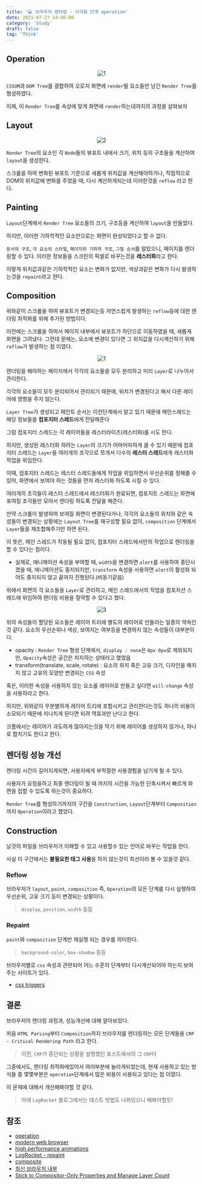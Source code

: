 ```yaml
---
title: '💻 브라우저 렌더링 - 시각화 단계 operation'
date: 2021-07-27 14:46:00
category: 'Study'
draft: false
tag: 'Think'
---
```


## Operation

<div style="margin : 0 auto; text-align : center">
  <img src="/img/2021/07/27/operation1.PNG" alt="1">
</div>

`CSSOM`과 `DOM Tree`를 결합하여 오로지 화면에 `render`될 요소들만 남긴 `Render Tree`를 형성하였다.

이제, 이 `Render Tree`를 속성에 맞게 화면에 `render`하는데까지의 과정을 살펴보자

## Layout

<div style="margin : 0 auto; text-align : center">
  <img src="/img/2021/07/27/operation2.png" alt="2">
</div>

`Render Tree`의 요소인 각 `Node`들의 뷰포트 내에서 크기, 위치 등의 구조들을 계산하여 `layout`을 생성한다.

스크롤을 하여 변화된 뷰포트 기준으로 새롭게 위치값을 계산해야하거나, 직접적으로 DOM의 위치값에 변화를 주었을 때, 다시 계산하게되는데 이러한것을 `reflow` 라고 한다.

## Painting

`Layout`단계에서 `Render Tree` 요소들의 크기, 구조등을 계산하여 `layout`을 만들었다.

하지만, 이러한 기하학적인 요소만으로는 화면이 완성되었다고 할 수 없다.

`문서의 구조`, `각 요소의 스타일`, `페이지의 기하학 구조`, `그릴 순서`를 알았으니, 페이지를 렌더링할 수 있다.
이러한 정보들을 스크린의 픽셀로 바꾸는것을 **레스터화**라고 한다.

이렇게 위치값과같은 기하학적인 요소는 변화가 없지만, 색상과같은 변화가 다시 발생하는것을 `repaint`라고 한다.

## Composition

위와같이 스크롤을 하여 뷰포트가 변경되는등 자연스럽게 발생하는 `reflow`등에 대한 렌더링 최적화를 위해 추가된 방법이다.

이전에는 스크롤을 하여서 페이지 내부에서 뷰포트가 하단으로 이동하였을 때, 새롭게 화면을 그려냈다. 그런데 문제는, 요소에 변경이 있다면 그 위치값을 다시계산하기 위해 `reflow`가 발생하는 점 이였다.

<div style="margin : 0 auto; text-align : center">
  <img src="/img/2021/07/27/parser-blocking1.png" alt="1">
</div>

렌더링을 해야하는 페이지에서 각각의 요소들을 모두 분리하고 미리 `Layer`로 나누어서 관리한다.

각각의 요소들이 모두 분리되어서 관리되기 때문에, 위치가 변경된다고 해서 다른 레이어에 영향을 주지 않는다.

`Layer Tree`가 생성되고 페인트 순서는 이전단계에서 알고 있기 때문에 메인스레드는 해당 정보들을 **컴포지터 스레드**에게 전달해준다

그럼 컴포지터 스레드는 각 레이어들을 레스터라이즈(레스터화)를 시도 한다.

하지만, 생성된 레스터화 하려는 `Layer`의 크기가 어마어마하게 클 수 있기 때문에 컴포지터 스레드는 `Layer`을 여러개의 조각으로 쪼개서 다수의 **레스터 스레드**에게 레스터화 작업을 위임한다.

이때, 컴포지터 스레드는 레스터 스레드들에게 작업을 위임하면서 우선순위를 정해줄 수 있어, 화면에서 보여야 하는 것들을 먼저 레스터화 하도록 시킬 수 있다.

여러개의 조각들이 레스터 스레드에서 레스터화가 완료되면, 컴포지트 스레드는 화면에 포여질 조각들만 모아서 렌더링 하도록 전달을 해준다.

만약 스크롤이 발생하여 보여질 화면이 변경된다거나, 각각의 요소들의 위치와 같은 속성들이 변경되는 상황에는 `Layout Tree`를 재구성할 필요 없이, `composition` 단계에서 `Layer`들을 재조합해주기만 하면 된다.

이 뜻은, 메인 스레드가 작동될 필요 없이, 컴포지터 스레드에서만의 작업으로 렌더링을 할 수 있다는 점이다.

- 실제로, 애니메이션 속성을 부여할 때, `width`을 변경하면 `alert`를 사용하여 중단시켰을 때, 애니메이션도 중지되지만, `transform` 속성을 사용하면 `alert`이 활성화 되어도 중지되지 않고 끝까지 진행된다.(비동기같음)

위에서 화면의 각 요소들을 `Layer`로 관리하고, 메인 스레드에서의 작업을 컴포지션 스레드에 위임하여 렌더링 비용을 절약할 수 있다고 했다.

<div style="margin : 0 auto; text-align : center">
  <img src="/img/2021/07/27/operation3.jpg" alt="3">
</div>

위의 속성들이 할당된 요소들은 레이어 트리에 별도의 레이어로 만들라는 일종의 약속인것 같다.
요소의 우선순위나 색상, 보여지는 여부등을 변경하지 않는 속성들이 대부분이다.

- opacity : `Render Tree` 형성 단계에서, `display : none`은 `0px 0px`로 제외되지만, `Opacity`속성은 공간은 차지하는 상태라고 했었음
- transform(translate, scale, rotate) : 요소의 위치 혹은 고유 크기, 디자인을 해치지 않고 고유의 모양만 변경되는 `CSS` 속성

혹은, 이러한 속성을 사용하지 않는 요소를 레이어로 만들고 싶다면
`will-change` 속성을 사용하라고 한다.

하지만, 위와같이 무분별하게 레이어 트리에 포함시키고 관리한다는것도 하나의 비용이소모되기 때문에 지나치게 된다면 되려 역효과만 난다고 한다.

크롬에서는 레이어가 과도하게 많아지는것을 막기 위해 레이어를 생성하지 않거나, 하나로 합치기도 한다고 한다.

## 렌더링 성능 개선

렌더링 시간이 길어지게되면, 사용자에게 부적절한 사용경험을 남기게 될 수 있다.

사용자가 요청을하고 최종 렌더링이 될 때 까지의 시간을 가능한 단축시켜서 빠르게 화면을 접할 수 있도록 하는것이 중요하다.

`Render Tree`를 형성하기까지의 구간을 `Construction`, `Layout`단계부터 `Composition`까지 `Operation`이라고 했었다.

## Construction

날것의 파일을 브라우저가 이해할 수 있고 사용할수 있는 언어로 바꾸는 작업을 한다.

사실 이 구간에서는 **불필요한 태그 사용**을 하지 않는것이 최선이라 볼 수 있을것 같다.

### Reflow

브라우저가 `layout`, `paint`, `composition` 즉, `Operation`의 모든 단계를 다시 실행하여 우선순위, 고유 크기 등이 변경되는 상황이다.

> `display`, `position`, `width` 등등

### Repaint

`paint`와 `composition` 단계만 재실행 되는 경우를 의미한다.

> `background-color`, `box-shadow` 등등

브라우저별로 `css` 속성과 관련되어 어느 수준의 단계부터 다시계산되어야 하는지 보여주는 사이트가 있다.

- [css triggers](https://csstriggers.com/)

## 결론

브라우저의 렌더링 과정과, 성능개선에 대해 알아보았다.

처음 `HTML Parsing`부터 `Composition`까지 브라우저를 렌더링하는 모든 단계들을 `CRP - Critical Rendering Path` 라고 한다.

> 이전, `CRP`가 중단되는 상황을 설명했던 포스트에서의 그 `CRP`다

그중에서도, 렌더링 최적화에있어서 여러부분에 놀라게되었는데, 현재 사용하고 있는 방식들 중 몇몇부분은 `operation`단계에서 많은 비용이 사용되고 있다는 점 이였다.

이 문제에 대해서 개선해봐야할 것 같다.

> 아래 `LogRocket` 블로그에서는 테스트 방법도 나와있으니 해봐야할듯!

## 참조

- [operation](https://sangcho.tistory.com/entry/%EB%B8%8C%EB%9D%BC%EC%9A%B0%EC%A0%80%EC%9D%98Rendering2Operation?category=740188)
- [modern web browser](https://developers.google.com/web/updates/2018/09/inside-browser-part3)
- [high performance animations](https://www.html5rocks.com/en/tutorials/speed/high-performance-animations/)
- [LogRocket - repaint](https://blog.logrocket.com/eliminate-content-repaints-with-the-new-layers-panel-in-chrome-e2c306d4d752/)
- [composite](https://devsdk.github.io/ko/development/2021/03/29/blink-render-composition.html)
- [최신 브라우저 내부](https://d2.naver.com/helloworld/5237120)
- [Stick to Compositor-Only Properties and Manage Layer Count](https://developers.google.com/web/fundamentals/performance/rendering/stick-to-compositor-only-properties-and-manage-layer-count)
